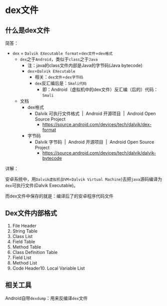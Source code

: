 # dex文件

## 什么是dex文件

简答：

* `dex` = `Dalvik EXecutable format`=`dex文件`=`dex格式`
  * `dex`之于`Android`，类似于`class`之于`Java`
    * 注：java的class文件内部是Java的字节码(Java bytecode)
    * `dex`=`Dalvik EXecutable`
      * 相关：`dex文件`=`dex字节码`
      * `dex`反汇编后是：`Smali代码`
        * 即：Android（虚拟机中的dex文件）反汇编（后的）代码：`Smali`
  * 文档
    * dex格式
      * Dalvik 可执行文件格式  |  Android 开源项目  |  Android Open Source Project
        * https://source.android.com/devices/tech/dalvik/dex-format
    * 字节码
      * Dalvik 字节码  |  Android 开源项目  |  Android Open Source Project
        * https://source.android.com/devices/tech/dalvik/dalvik-bytecode

详解：

安卓系统中，用`Dalvik虚拟机`(`DVM`=`Dalvik Virtual Machine`)去把`java`源码编译为`dex`可执行文件(Dalvik Executable)。

而dex文件中保存的就是：编译后了的安卓程序代码文件

## Dex文件内部格式

1. File Header
2. String Table
3. Class List
4. Field Table
5. Method Table
6. Class Definition Table
7. Field List
8. Method List
9. Code Header10. Local Variable List


## 相关工具

Android自带`dexdump`：用来反编译`dex`文件
